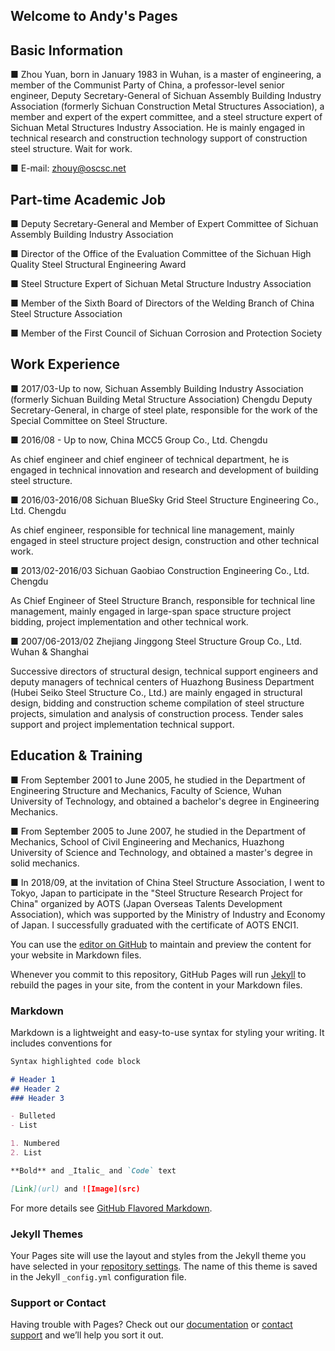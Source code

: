 ## Welcome to Andy's Pages

## Basic Information

■ Zhou Yuan, born in January 1983 in Wuhan, is a master of engineering, a member of the Communist Party of China, a professor-level senior engineer, Deputy Secretary-General of Sichuan Assembly Building Industry Association (formerly Sichuan Construction Metal Structures Association), a member and expert of the expert committee, and a steel structure expert of Sichuan Metal Structures Industry Association. He is mainly engaged in technical research and construction technology support of construction steel structure. Wait for work.

■ E-mail: zhouy@oscsc.net

## Part-time Academic Job

■ Deputy Secretary-General and Member of Expert Committee of Sichuan Assembly Building Industry Association

■ Director of the Office of the Evaluation Committee of the Sichuan High Quality Steel Structural Engineering Award

■ Steel Structure Expert of Sichuan Metal Structure Industry Association

■ Member of the Sixth Board of Directors of the Welding Branch of China Steel Structure Association

■ Member of the First Council of Sichuan Corrosion and Protection Society

## Work Experience

■ 2017/03-Up to now, Sichuan Assembly Building Industry Association (formerly Sichuan Building Metal Structure Association) Chengdu
Deputy Secretary-General, in charge of steel plate, responsible for the work of the Special Committee on Steel Structure.

■ 2016/08 - Up to now, China MCC5 Group Co., Ltd. Chengdu

As chief engineer and chief engineer of technical department, he is engaged in technical innovation and research and development of building steel structure.

■ 2016/03-2016/08 Sichuan BlueSky Grid Steel Structure Engineering Co., Ltd. Chengdu

As chief engineer, responsible for technical line management, mainly engaged in steel structure project design, construction and other technical work.

■ 2013/02-2016/03 Sichuan Gaobiao Construction Engineering Co., Ltd. Chengdu

As Chief Engineer of Steel Structure Branch, responsible for technical line management, mainly engaged in large-span space structure project bidding, project implementation and other technical work.

■ 2007/06-2013/02 Zhejiang Jinggong Steel Structure Group Co., Ltd. Wuhan & Shanghai

Successive directors of structural design, technical support engineers and deputy managers of technical centers of Huazhong Business Department (Hubei Seiko Steel Structure Co., Ltd.) are mainly engaged in structural design, bidding and construction scheme compilation of steel structure projects, simulation and analysis of construction process. Tender sales support and project implementation technical support.

## Education & Training

■ From September 2001 to June 2005, he studied in the Department of Engineering Structure and Mechanics, Faculty of Science, Wuhan University of Technology, and obtained a bachelor's degree in Engineering Mechanics.

■ From September 2005 to June 2007, he studied in the Department of Mechanics, School of Civil Engineering and Mechanics, Huazhong University of Science and Technology, and obtained a master's degree in solid mechanics.

■ In 2018/09, at the invitation of China Steel Structure Association, I went to Tokyo, Japan to participate in the "Steel Structure Research Project for China" organized by AOTS (Japan Overseas Talents Development Association), which was supported by the Ministry of Industry and Economy of Japan. I successfully graduated with the certificate of AOTS ENCI1.



You can use the [editor on GitHub](https://github.com/oscsc/oscsc/edit/master/index.md) to maintain and preview the content for your website in Markdown files.

Whenever you commit to this repository, GitHub Pages will run [Jekyll](https://jekyllrb.com/) to rebuild the pages in your site, from the content in your Markdown files.

### Markdown

Markdown is a lightweight and easy-to-use syntax for styling your writing. It includes conventions for

```markdown
Syntax highlighted code block

# Header 1
## Header 2
### Header 3

- Bulleted
- List

1. Numbered
2. List

**Bold** and _Italic_ and `Code` text

[Link](url) and ![Image](src)
```

For more details see [GitHub Flavored Markdown](https://guides.github.com/features/mastering-markdown/).

### Jekyll Themes

Your Pages site will use the layout and styles from the Jekyll theme you have selected in your [repository settings](https://github.com/oscsc/oscsc/settings). The name of this theme is saved in the Jekyll `_config.yml` configuration file.

### Support or Contact

Having trouble with Pages? Check out our [documentation](https://help.github.com/categories/github-pages-basics/) or [contact support](https://github.com/contact) and we’ll help you sort it out.
